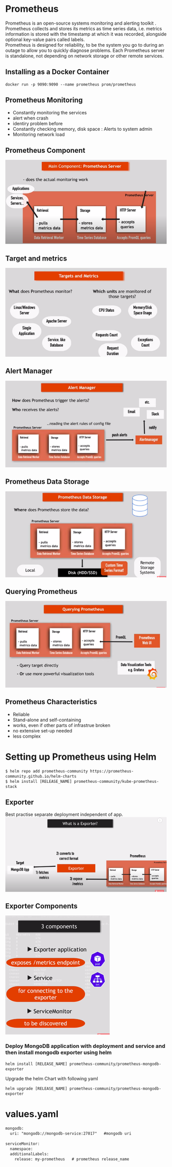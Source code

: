 # Prometheus
Prometheus is an open-source systems monitoring and alerting toolkit .   
Prometheus collects and stores its metrics as time series data, i.e. metrics information is stored with the timestamp at which it was recorded, alongside optional key-value pairs called labels.   
Prometheus is designed for reliability, to be the system you go to during an outage to allow you to quickly diagnose problems. Each Prometheus server is standalone, not depending on network storage or other remote services.

## Installing as a Docker Container
```
docker run -p 9090:9090 --name prometheus prom/prometheus
```
## Prometheus Monitoring
- Constantly monitoring the services
- alert when crash
- identiry problem before
- Constantly checking memory, disk space : Alerts to system admin
- Monitoring network load

## Prometheus Component
![](PrometheusServer.png)
## Target and metrics
![](targets_metrics.png)
## Alert Manager
![](alert_manager.png)
## Prometheus Data Storage
![](prometheus_data_storage.png)
## Querying Prometheus
![](queryingprometheus.png)

## Prometheus Characteristics
- Reliable
- Stand-alone and self-containing
- works, even if other parts of infrastrue broken
- no extensive set-up needed
- less complex

# Setting up Prometheus using Helm
```
$ helm repo add prometheus-community https://prometheus-community.github.io/helm-charts   
$ helm install [RELEASE_NAME] prometheus-community/kube-prometheus-stack
```
## Exporter
Best practise separate deployment independent of app.
![](exporter.png)

## Exporter Components
![](components.png)

### Deploy MongoDB application with deployment and service and then install mongodb exporter using helm
```
helm install [RELEASE_NAME] prometheus-community/prometheus-mongodb-exporter 
```
Upgrade the helm Chart with following yaml
```
helm upgrade [RELEASE_NAME] prometheus-community/prometheus-mongodb-exporter
```
# values.yaml
```
mongodb:
  uri: "mongodb://mongodb-service:27017"   #mongodb uri

serviceMonitor:
  namespace:
  additionalLabels: 
    release: my-prometheus   # prometheus release_name
```